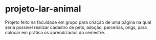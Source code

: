 # projeto-lar-animal
Projeto feito na faculdade em grupo para criação de uma página na qual seria possível realizar cadastro de pets, adoção, parcerias, ongs, para colocar em prática os aprendizados do semestre.
